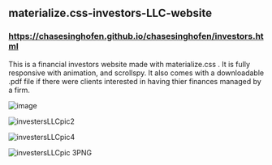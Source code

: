 ## materialize.css-investors-LLC-website
### https://chasesinghofen.github.io/chasesinghofen/investors.html <br>
This is a financial investors website made with materialize.css . It is fully responsive with animation, and scrollspy. It also comes with a downloadable .pdf file if there were clients interested in having thier finances managed by a firm. 

![image](https://user-images.githubusercontent.com/23155302/63609407-2145a980-c5a5-11e9-9e53-b6b370f8d2b9.png)


![investersLLCpic2](https://github.com/singhofen/materialize.css-investors-LLC-website/assets/23155302/02e5ae93-9a43-4e37-bc75-e0266d00098b)

![investersLLCpic4](https://github.com/singhofen/materialize.css-investors-LLC-website/assets/23155302/66953d3b-f3c9-4aac-9c7f-4ec0dfe49077)

![investersLLCpic 3PNG](https://github.com/singhofen/materialize.css-investors-LLC-website/assets/23155302/a35f5ce8-32f6-4914-bd0a-f1f433262a44)
